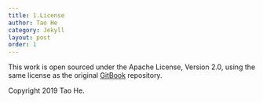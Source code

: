 ```yaml
---
title: 1.License
author: Tao He
category: Jekyll
layout: post
order: 1
---
```


This work is open sourced under the Apache License, Version 2.0, using the
same license as the original [GitBook](https://github.com/GitbookIO/gitbook) repository.

Copyright 2019 Tao He.
